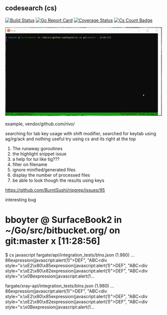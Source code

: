 codesearch (cs)
----------------------

[![Build Status](https://travis-ci.org/boyter/cs.svg?branch=master)](https://travis-ci.org/boyter/cs)
[![Go Report Card](https://goreportcard.com/badge/github.com/boyter/cs)](https://goreportcard.com/report/github.com/boyter/cs)
[![Coverage Status](https://coveralls.io/repos/github/boyter/cs/badge.svg?branch=master)](https://coveralls.io/github/boyter/cs?branch=master)
[![Cs Count Badge](https://sloc.xyz/github/boyter/cs/)](https://github.com/boyter/cs/)

<img alt="cs" src=https://github.com/boyter/cs/raw/master/sc.gif>

example, vendor/github.com/rivo/

searching for tab key usage with shift modifier, searched for keytab using ag/rg/ack and nothing useful
try using cs and its right at the top 

1. The runaway goroutines
2. the highlight snippet issue
3. a help for tui like tig???
4. filter on filename
5. ignore minified/generated files
6. display the number of processed files
7. be able to look though the results using keys

https://github.com/BurntSushi/ripgrep/issues/95


interesting bug

# bboyter @ SurfaceBook2 in ~/Go/src/bitbucket.org/ on git:master x [11:28:56]
$ cs javascript
fargate/api/integration_tests/blns.json (1.980)
…86expression(javascript:alert(1)\">DEF",
    "ABC<div style=\"x:\\xE2\\x80\\x85expression(javascript:alert(1)\">DEF",
    "ABC<div style=\"x:\\xE2\\x80\\x82expression(javascript:alert(1)\">DEF",
    "ABC<div style=\"x:\\x0Bexpression(javascript:alert(1…

fargate/xray-api/integration_tests/blns.json (1.980)
…86expression(javascript:alert(1)\">DEF",
    "ABC<div style=\"x:\\xE2\\x80\\x85expression(javascript:alert(1)\">DEF",
    "ABC<div style=\"x:\\xE2\\x80\\x82expression(javascript:alert(1)\">DEF",
    "ABC<div style=\"x:\\x0Bexpression(javascript:alert(1…
